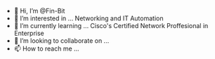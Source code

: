 - 👋 Hi, I’m @Fin-Bit
- 👀 I’m interested in ... Networking and IT Automation
- 🌱 I’m currently learning ... Cisco's Certified Network Proffesional in Enterprise
- 💞️ I’m looking to collaborate on ...
- 📫 How to reach me ...

<!---
Fin-Bit/Fin-Bit is a ✨ special ✨ repository because its `README.md` (this file) appears on your GitHub profile.
You can click the Preview link to take a look at your changes.
--->
